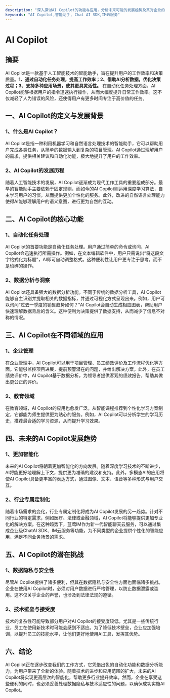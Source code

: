 ```yaml
---
description: "深入探讨AI Copilot的功能与应用，分析未来可能的发展趋势及其对企业的影响。"
keywords: "AI Copilot,智能助手, Chat AI SDK,IM云服务"
---
```

# AI Copilot

## 摘要

AI Copilot是一款基于人工智能技术的智能助手，旨在提升用户的工作效率和决策质量。**1、通过自动化任务处理，提高工作效率；2、借助AI分析数据，优化决策过程；3、支持多种应用场景，使其更具灵活性。** 在自动化任务处理方面，AI Copilot能够根据用户的指令迅速执行操作，从而大幅度提升日常工作效率。这不仅减轻了人为错误的风险，还使得用户有更多时间专注于高价值的任务。

## 一、AI Copilot的定义与发展背景

### 1、什么是AI Copilot？

AI Copilot是指一种利用机器学习和自然语言处理技术的智能助手，它可以帮助用户完成各类任务，从简单的数据输入到复杂的项目管理。AI Copilot通过理解用户的需求，提供相关建议和自动化功能，极大地提升了用户的工作效率。

### 2、AI Copilot的发展历程

随着人工智能技术的发展，AI Copilot逐渐成为现代工作工具的重要组成部分。最早的智能助手主要依赖于固定规则，而如今的AI Copilot则运用深度学习算法，自主学习用户的习惯，从而提供更加个性化的服务。此外，改进的自然语言处理能力使得AI能够理解用户的语义意图，进行更为自然的互动。

## 二、AI Copilot的核心功能

### 1、自动化任务处理

AI Copilot的首要功能是自动化任务处理。用户通过简单的命令或询问，AI Copilot会迅速执行所需操作。例如，在文本编辑软件中，用户只需说出“将这段文字格式化为标题”，AI即可自动调整格式。这种便利性让用户更专注于思考，而不是琐碎的操作。

### 2、数据分析与洞察

AI Copilot还具备强大的数据分析功能。不同于传统的数据分析工具，AI Copilot能够自主识别并提取相关的数据指标，并通过可视化方式呈现出来。例如，用户可以询问“过去一季度的销售趋势如何？”AI Copilot会自动生成相应图表，帮助用户快速理解数据背后的含义。这种便利为决策提供了数据支持，从而减少了信息不对称的情况。

## 三、AI Copilot在不同领域的应用

### 1、企业管理

在企业管理中，AI Copilot可以用于项目管理、员工绩效评价及工作流程优化等方面。它能够监控项目进展，提前预警潜在的问题，并给出解决方案。此外，在员工绩效评价中，AI Copilot基于数据分析，为领导者提供客观的绩效报告，帮助其做出更公正的评价。

### 2、教育领域

在教育领域，AI Copilot的应用也愈发广泛。从智能课程推荐到个性化学习方案制定，它都能为师生提供更为贴心的服务。例如，AI Copilot可以分析学生的学习历史，推荐最合适的学习资源，从而提升学习效果。

## 四、未来的AI Copilot发展趋势

### 1、更加智能化

未来的AI Copilot将朝着更加智能化的方向发展。随着深度学习技术的不断进步，AI将能更好地理解上下文，提供更为准确的建议和支持。此外，多模态AI的应用将使AI Copilot具备更丰富的表达方式，通过图像、文本、语音等多种形式与用户交互。

### 2、行业专属定制化

随着市场需求的变化，行业专属定制化将成为AI Copilot发展的另一趋势。针对不同行业的特定需求，例如医疗、法律或金融领域，AI Copilot将能够提供更加专业化的解决方案。在这种趋势下，蓝莺IM作为新一代智能聊天云服务，可以通过集成企业级ChatAI SDK、IM云服务等功能，为不同类型的企业提供个性化的智能应用，满足不同业务场景的需求。

## 五、AI Copilot的潜在挑战

### 1、数据隐私与安全性

尽管AI Copilot提供了诸多便利，但其在数据隐私与安全性方面也面临诸多挑战。企业在使用AI Copilot时，必须对用户数据进行严格管理，以防止数据泄露或滥用。这不仅关乎企业的声誉，也涉及到法律法规的遵循。

### 2、技术壁垒与接受度

技术的复杂性可能导致部分用户对AI Copilot的接受度较低。尤其是一些传统行业，员工在使用新技术时可能会感到不适应。为了降低技术壁垒，企业应加强培训，以提升员工的技能水平，让他们更好地使用AI工具，发挥其优势。

## 六、结论

AI Copilot正在逐步改变我们的工作方式，它凭借出色的自动化功能和数据分析能力，为用户带来了全新的体验。随着技术的进步和应用范围的扩大，未来的AI Copilot将实现更高层次的智能化，帮助更多行业提升效率。然而，企业在享受这些便利的同时，也必须妥善处理数据隐私与技术适应性的问题，以确保成功实施AI Copilot。
